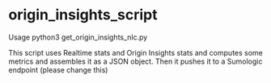 # origin_insights_script
Usage python3 get_origin_insights_nlc.py

This script uses Realtime stats and Origin Insights stats and computes some metrics and assembles it as a JSON object. Then it pushes it to a Sumologic endpoint (please change this)
